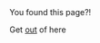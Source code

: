 <html lang="en">
<h>You found this page?!</h>
  <p>Get <a href="README.md">out</a> of here</p>
</html>
